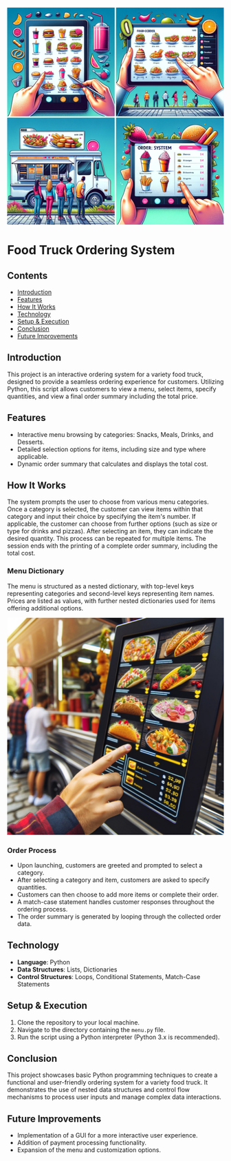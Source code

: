 ![alt text](header.webp)

# Food Truck Ordering System

## Contents

- [Introduction](https://github.com/bychok/python-challenge-1?tab=readme-ov-file#introduction)
- [Features](https://github.com/bychok/python-challenge-1?tab=readme-ov-file#features)
- [How It Works](https://github.com/bychok/python-challenge-1?tab=readme-ov-file#how-it-works)
- [Technology](https://github.com/bychok/python-challenge-1?tab=readme-ov-file#technology)
- [Setup & Execution](https://github.com/bychok/python-challenge-1?tab=readme-ov-file#setup-and-execution)
- [Conclusion](https://github.com/bychok/python-challenge-1?tab=readme-ov-file#conclusion)
- [Future Improvements](https://github.com/bychok/python-challenge-1?tab=readme-ov-file#future-improvements)

## Introduction

This project is an interactive ordering system for a variety food truck, designed to provide a seamless ordering experience for customers. Utilizing Python, this script allows customers to view a menu, select items, specify quantities, and view a final order summary including the total price.

## Features

- Interactive menu browsing by categories: Snacks, Meals, Drinks, and Desserts.
- Detailed selection options for items, including size and type where applicable.
- Dynamic order summary that calculates and displays the total cost.

## How It Works

The system prompts the user to choose from various menu categories. Once a category is selected, the customer can view items within that category and input their choice by specifying the item's number. If applicable, the customer can choose from further options (such as size or type for drinks and pizzas). After selecting an item, they can indicate the desired quantity. This process can be repeated for multiple items. The session ends with the printing of a complete order summary, including the total cost.

### Menu Dictionary

The menu is structured as a nested dictionary, with top-level keys representing categories and second-level keys representing item names. Prices are listed as values, with further nested dictionaries used for items offering additional options.

![alt text](order.webp)

### Order Process

- Upon launching, customers are greeted and prompted to select a category.
- After selecting a category and item, customers are asked to specify quantities.
- Customers can then choose to add more items or complete their order.
- A match-case statement handles customer responses throughout the ordering process.
- The order summary is generated by looping through the collected order data.

## Technology

- **Language**: Python
- **Data Structures**: Lists, Dictionaries
- **Control Structures**: Loops, Conditional Statements, Match-Case Statements

## Setup & Execution

1. Clone the repository to your local machine.
2. Navigate to the directory containing the `menu.py` file.
3. Run the script using a Python interpreter (Python 3.x is recommended).

## Conclusion

This project showcases basic Python programming techniques to create a functional and user-friendly ordering system for a variety food truck. It demonstrates the use of nested data structures and control flow mechanisms to process user inputs and manage complex data interactions.

## Future Improvements

- Implementation of a GUI for a more interactive user experience.
- Addition of payment processing functionality.
- Expansion of the menu and customization options.
